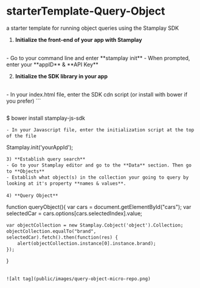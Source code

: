 # starterTemplate-Query-Object
a starter template for running object queries using the Stamplay SDK

 1) **Initialize the front-end of your app with Stamplay**
 <br>
- Go to your command line and enter **stamplay init**
- When prompted, enter your **appID** & **API Key**

2) **Initialize the SDK library in your app**
<br>
- In your index.html file, enter the SDK cdn script (or install with bower if you prefer)
```
<script src="//drrjhlchpvi7e.cloudfront.net/libs/stamplay-js-sdk/1.3.1/stamplay.min.js"></script>

```
```
$ bower install stamplay-js-sdk
```
- In your Javascript file, enter the initialization script at the top of the file
```
Stamplay.init('yourAppId');
```
3) **Establish query search**
- Go to your Stamplay editor and go to the **Data** section. Then go to **Objects**
- Establish what object(s) in the collection your going to query by looking at it's property **names & values**.

4) **Query Object**
```
function queryObject(){
 	var cars = document.getElementById("cars");
 	var selectedCar = cars.options[cars.selectedIndex].value;

	var objectCollection = new Stamplay.Cobject('object').Collection;
	objectCollection.equalTo("brand", selectedCar).fetch().then(function(res) {
		alert(objectCollection.instance[0].instance.brand);
	});
}
```

![alt tag](public/images/query-object-micro-repo.png)
